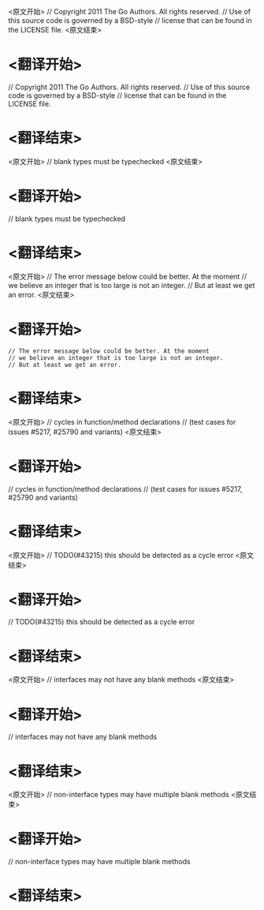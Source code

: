 
<原文开始>
// Copyright 2011 The Go Authors. All rights reserved.
// Use of this source code is governed by a BSD-style
// license that can be found in the LICENSE file.
<原文结束>

# <翻译开始>
// Copyright 2011 The Go Authors. All rights reserved.
// Use of this source code is governed by a BSD-style
// license that can be found in the LICENSE file.
# <翻译结束>


<原文开始>
// blank types must be typechecked
<原文结束>

# <翻译开始>
// blank types must be typechecked
# <翻译结束>


<原文开始>
	// The error message below could be better. At the moment
	// we believe an integer that is too large is not an integer.
	// But at least we get an error.
<原文结束>

# <翻译开始>
	// The error message below could be better. At the moment
	// we believe an integer that is too large is not an integer.
	// But at least we get an error.
# <翻译结束>


<原文开始>
// cycles in function/method declarations
// (test cases for issues #5217, #25790 and variants)
<原文结束>

# <翻译开始>
// cycles in function/method declarations
// (test cases for issues #5217, #25790 and variants)
# <翻译结束>


<原文开始>
// TODO(#43215) this should be detected as a cycle error
<原文结束>

# <翻译开始>
// TODO(#43215) this should be detected as a cycle error
# <翻译结束>


<原文开始>
// interfaces may not have any blank methods
<原文结束>

# <翻译开始>
// interfaces may not have any blank methods
# <翻译结束>


<原文开始>
// non-interface types may have multiple blank methods
<原文结束>

# <翻译开始>
// non-interface types may have multiple blank methods
# <翻译结束>

